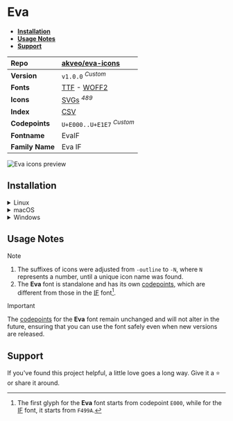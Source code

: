# Eva

- [**Installation**](#installation)
- [**Usage Notes**](#usage-notes)
- [**Support**](#support)

| Repo            | [akveo/eva-icons](https://github.com/akveo/eva-icons)                                                                                                                 |
| :-------------- | :-------------------------------------------------------------------------------------------------------------------------------------------------------------------- |
| **Version**     | `v1.0.0` <sup>_Custom_</sup>                                                                                                                                          |
| **Fonts**       | [TTF](https://raw.githubusercontent.com/iconicFonts/if/main/fonts/TTF/Eva.ttf) - [WOFF2](https://raw.githubusercontent.com/iconicFonts/if/main/fonts/WOFF2/Eva.woff2) |
| **Icons**       | [SVGs](https://github.com/iconicFonts/if/tree/main/packs/Eva/svgs) <sup>_489_</sup>                                                                                   |
| **Index**       | [CSV](https://github.com/iconicFonts/if/blob/main/indices/Eva.csv)                                                                                                    |
| **Codepoints**  | `U+E000..U+E1E7` <sup>_Custom_</sup>                                                                                                                                  |
| **Fontname**    | EvaIF                                                                                                                                                                 |
| **Family Name** | Eva IF                                                                                                                                                                |

<picture>
  <source media="(prefers-color-scheme: dark)" srcset="https://raw.githubusercontent.com/iconicFonts/if/main/imgs/Eva_dark.png">
  <img alt="Eva icons preview" src="https://raw.githubusercontent.com/iconicFonts/if/main/imgs/Eva_light.png">
</picture>

## Installation

<details>

<summary>Linux</summary>

```sh
curl -o ~/.local/share/fonts/Eva.ttf https://raw.githubusercontent.com/iconicFonts/if/main/fonts/TTF/Eva.ttf
```

Refresh font cache:

```sh
fc-cache -f ~/.local/share/fonts
```

</details>

<details>

<summary>macOS</summary>

```sh
curl -o ~/Library/Fonts/Eva.ttf https://raw.githubusercontent.com/iconicFonts/if/main/fonts/TTF/Eva.ttf
```

</details>

<details>

<summary>Windows</summary>

```sh
curl -o C:\Windows\Fonts\Eva.ttf https://raw.githubusercontent.com/iconicFonts/if/main/fonts/TTF/Eva.ttf
```

</details>

## Usage Notes

> [!NOTE]
>
> 1. The suffixes of icons were adjusted from `-outline` to `-N`, where `N` represents a number, until a unique icon name was found.
> 2. The **Eva** font is standalone and has its own [codepoints](https://github.com/iconicFonts/if/blob/main/indices/Eva.csv), which are different from those in the [IF](https://github.com/iconicFonts/if/blob/main/indices/if.csv) font[^1].

> [!IMPORTANT]
> The [codepoints](https://github.com/iconicFonts/if/blob/main/indices/Eva.csv) for the **Eva** font remain unchanged and will not alter in the future, ensuring that you can use the font safely even when new versions are released.

## Support

If you've found this project helpful, a little love goes a long way. Give it a :star: or share it around.

[^1]: The first glyph for the **Eva** font starts from codepoint `E000`, while for the [IF](https://github.com/iconicFonts/if/blob/main/indices/if.csv) font, it starts from `F499A`.

